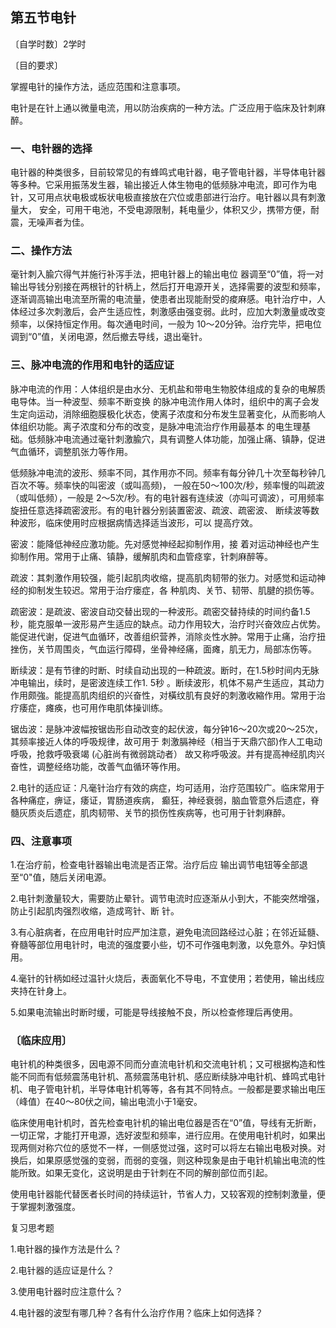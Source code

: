 ## 第五节电针

〔自学时数〕2学时

〔目的要求〕

掌握电针的操作方法，适应范围和注意事项。

电针是在针上通以微量电流，用以防治疾病的一种方法。广泛应用于临床及针刺麻醉。

### 一、电针器的选择

电针器的种类很多，目前较常见的有蜂鸣式电针器，电子管电针器，半导体电针器等多种。它采用振荡发生器，输出接近人体生物电的低频脉冲电流，即可作为电针，又可用点状电极或板状电极直接放在穴位或患部进行治疗。电针器以具有刺激量大， 安全，可用干电池，不受电源限制，耗电量少，体积又少，携带方便，耐震，无噪声者为佳。

### 二、操作方法

毫针刺入腧穴得气并施行补泻手法，把电针器上的输出电位 器调至“0”值，将一对输出导钱分别接在两根针的针柄上，然后打开电源开关，选择需要的波型和频率，逐渐调高输出电流至所需的电流量，使患者出现能耐受的痠麻感。电针治疗中，人体经过多次刺激后，会产生适应性，刺激感由强变弱。此时，应加大刺激量或改变频率，以保持恒定作用。每次通电时间，一般为 10〜20分钟。治疗完毕，把电位调到“0”值，关闭电源，然后撤去导线，退出毫针。

### 三、脉冲电流的作用和电针的适应证

脉冲电流的作用：人体组织是由水分、无机盐和带电生物胶体组成的复杂的电解质电导体。当一种波型、频率不断变换 的脉冲电流作用人体时，组织中的离子会发生定向运动，消除细胞膜极化状态，使离子浓度和分布发生显著变化，从而影响人体组织功能。离子浓度和分布的改变，是脉冲电流治疗作用最基本 的电生理基础。低频脉冲电流通过毫针刺激腧穴，具有调整人体功能，加强止痛、镇静，促进气血循环，调整肌张力等作用。

低频脉冲电流的波形、频率不同，其作用亦不同。频率有每分钟几十次至每秒钟几百次不等。频率快的叫密波（或叫高频)， 一般在50〜100次/秒，频率慢的叫疏波（或叫低频），一般是 2〜5次/秒。有的电针器有连续波（亦叫可调波），可用频率旋扭任意选择疏密波形。有的电针器分别装置密波、疏波、疏密波、 断续波等数种波形，临床使用时应根据病情选择适当波形，可以 提高疗效。

密波：能降低神经应激功能。先对感觉神经起抑制作用，接 着对运动神经也产生抑制作用。常用于止痛、镇静，缓解肌肉和血管痉挛，针刺麻醉等。

疏波：其刺激作用较强，能引起肌肉收缩，提高肌肉韧带的张力。对感觉和运动神经的抑制发生较迟。常用于治疗瘘症，各 种肌肉、关节、韧带、肌腱的损伤等。

疏密波：是疏波、密波自动交替出现的一种波形。疏密交替持续的时间约备1.5秒，能克服单一波形易产生适应的缺点。动力作用较大，治疗时兴奋效应占优势。能促进代谢，促进气血循环，改善组织营养，消除炎性水肿。常用于止痛，治疗扭挫伤，关节周围炎，气血运行障碍，坐骨神经痛，面瘫，肌无力，局部冻伤等。

断续波：是有节律的时断、时续自动出现的一种疏波。断时，在1.5秒时间内无脉冲电输出，续时，是密波连续工作1. 5秒 。断续波形，机体不易产生适应，其动力作用颇強。能提高肌肉组织的兴奋性，对橫纹肌有良好的刺激收縮作用。常用于治疗痿症，瘫痪，也可用作电肌体操训练。

锯齿波：是脉冲波幅按锯齿形自动改变的起伏波，每分钟16〜20次或20〜25次，其频率接近人体的呼吸规律，故可用于 刺激膈神经（相当于天鼎穴部)作人工电动呼吸，抢救呼吸衰竭 (心脏尚有微弱跳动者） 故又称呼吸波。并有提高神经肌肉兴奋性，调整经络功能，改善气血循环等作用。

2.电针的适应证：凡毫针治疗有效的病症，均可适用，治疗范围较广。临床常用于各种痛症，痹证，痿证，胃肠道疾病， 癫狂，神经衰弱，脑血管意外后遗症，脊髓灰质炎后遗症，肌肉韧带、关节的损伤性疾病等，也可用于针刺麻醉。

### 四、注意事项

1.在治疗前，检查电针器输出电流是否正常。治疗后应 输出调节电钮等全部退至“0"值，随后关闭电源。

2.电针刺激量较大，需要防止晕针。调节电流时应逐渐从小到大，不能突然增强，防止引起肌肉强烈收缩，造成弯针、断 针。

3.有心脏病者，在应用电针时应严加注意，避免电流回路经过心脏；在邻近延髓、脊髓等部位用电针时，电流的强度要小些，切不可作强电刺激，以免意外。孕妇慎用。

4.毫针的针柄如经过温针火烧后，表面氧化不导电，不宜使用；若使用，输出线应夹持在针身上。

5.如果电流输出时断时缓，可能是导线接触不良，所以检查修理后再使用。

### 〔临床应用〕

电针机的种类很多，因电源不同而分直流电针机和交流电针机；又可根据构造和性能不同而有低频震荡电针机、髙频震荡电针机、感应断续脉冲电针机、蜂鸣式电针机、电子管电针机，半导体电针机等等，各有其不同特点。一般都是要求输出电压（峰值）在40〜80伏之间，输出电流小于1毫安。

临床使用电针机时，首先检查电针机的输出电位器是否在“0”值，导线有无折断，一切正常，才能打开电源，选好波型和频率，进行应用。在使用电针机时，如果出现两侧对称穴位的感觉不一样，一侧感觉过强，这时可以将左右输出电极对换。对换后，如果原感觉强的变弱，而弱的变强，则这种现象是由于电针机输出电流的性能所致。如果无变化，这说明是由于针刺在不同的解剖部位而引起。

使用电针器能代替医者长时间的持续运针，节省人力，又较客观的控制刺激量，便于掌握刺激强度。

复习思考题

1.电针器的操作方法是什么？

2.电针器的适应证是什么？

3.使用电针器时应注意什么？

4.电针器的波型有哪几种？各有什么治疗作用？临床上如何选择？
